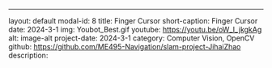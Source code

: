---
layout: default
modal-id: 8
title: Finger Cursor
short-caption: Finger Cursor
date: 2024-3-1
img: Youbot_Best.gif
youtube: https://youtu.be/oW_I_jkgkAg
alt: image-alt
project-date: 2024-3-1
category: Computer Vision, OpenCV
github: https://github.com/ME495-Navigation/slam-project-JihaiZhao
description: 
